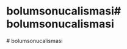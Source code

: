 # bolumsonucalismasi#   b o l u m s o n u c a l i s m a s i  
 #   b o l u m s o n u c a l i s m a s i  
 